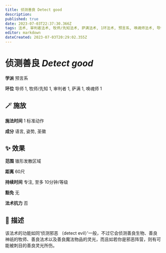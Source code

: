 ```yaml
---
title: 侦测善良 Detect good
description: 
published: true
date: 2023-07-03T22:37:30.366Z
tags: 法术, 审判者法术, 牧师/先知法术, 萨满法术, 1环法术, 预言系, 唤魂师法术, 导师法术
editor: markdown
dateCreated: 2023-07-03T20:29:02.355Z
---
```


# **侦测善良** *Detect good*

**学派** 预言系 

**环位** 导师 1, 牧师/先知 1, 审判者 1, 萨满 1, 唤魂师 1

## 🪄 施放

**施法时间** 1 标准动作

**成分** 语言, 姿势, 圣徽

## ✨ 效果  

**范围** 锥形发散区域

**距离** 60尺  

**持续时间** 专注, 至多 10分钟/等级 

**豁免** 无

**法术抗力** 否

## 📖 描述

该法术的功能如同‘侦测邪恶 （detect evil）’一般，不过它会侦测善良生物、善良神祇的牧师、善良法术以及善良魔法物品的灵光，而且如若你是邪恶阵营，则有可能被刺目的善良灵光所伤。
    